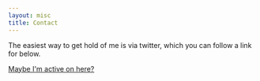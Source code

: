 ```yaml
---
layout: misc
title: Contact
---
```

The easiest way to get hold of me is via twitter, which you can follow a link for below.

<a class="twitter-grid" data-partner="tweetdeck" href="https://twitter.com/chris_vizes">Maybe I'm active on here?</a> <script async src="//platform.twitter.com/widgets.js" charset="utf-8"></script>


